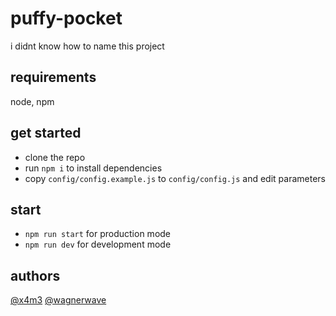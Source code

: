 # puffy-pocket

i didnt know how to name this project

## requirements

node, npm

## get started

- clone the repo
- run `npm i` to install dependencies
- copy `config/config.example.js` to `config/config.js` and edit parameters

## start

- `npm run start` for production mode
- `npm run dev` for development mode

## authors

[@x4m3](https://github.com/x4m3)
[@wagnerwave](https://github.com/wagnerwave)

